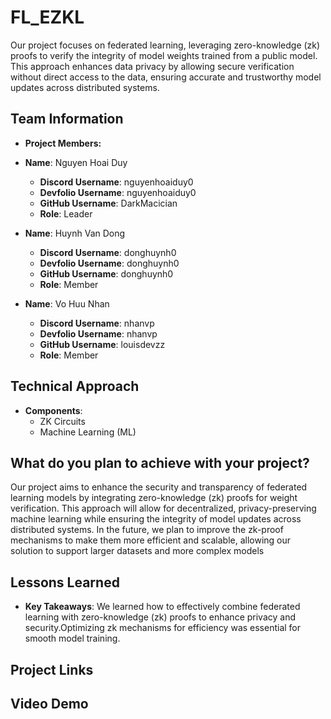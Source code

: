 #  FL_EZKL

Our project focuses on federated learning, leveraging zero-knowledge (zk) proofs to verify the integrity of model weights trained from a public model.
This approach enhances data privacy by allowing secure verification without direct access to the data, ensuring accurate and trustworthy model updates across distributed systems.

## Team Information

- **Project Members:**

- **Name**: Nguyen Hoai Duy
  - **Discord Username**: nguyenhoaiduy0
  - **Devfolio Username**: nguyenhoaiduy0
  - **GitHub Username**: DarkMacician
  - **Role**: Leader

- **Name**: Huynh Van Dong
    - **Discord Username**: donghuynh0
    - **Devfolio Username**: donghuynh0
    - **GitHub Username**: donghuynh0
    - **Role**: Member
      
- **Name**: Vo Huu Nhan 
  - **Discord Username**: nhanvp
  - **Devfolio Username**: nhanvp
  - **GitHub Username**: louisdevzz
  - **Role**: Member
      
## Technical Approach

- **Components**:
  - ZK Circuits
  - Machine Learning (ML)

## What do you plan to achieve with your project?

Our project aims to enhance the security and transparency of federated learning models by integrating zero-knowledge (zk) proofs for weight verification.
This approach will allow for decentralized, privacy-preserving machine learning while ensuring the integrity of model updates across distributed systems.
In the future, we plan to improve the zk-proof mechanisms to make them more efficient and scalable, allowing our solution to support larger datasets and more complex models

## Lessons Learned 

- **Key Takeaways**: We learned how to effectively combine federated learning with zero-knowledge (zk) proofs to enhance privacy and security.Optimizing zk mechanisms for efficiency was essential for smooth model training.

## Project Links 


## Video Demo 

